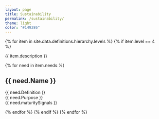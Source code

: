 ```yaml
---
layout: page
title: Sustainability
permalink: /sustainability/
theme: light
color: "#149286"
---
```


<div>
  {% for item in site.data.definitions.hierarchy.levels %}
    {% if item.level == 4 %}
    <p>{{ item.description }}</p>
      {% for need in item.needs %}
        <h2 id="{{ need.ID }}">{{ need.Name }}</h2>
        <p>
            {{ need.Definition }}<br />
            {{ need.Purpose }}<br />
            {{ need.maturitySignals }}
        </p>
      {% endfor %}
    {% endif %}
  {% endfor %}
</div>
